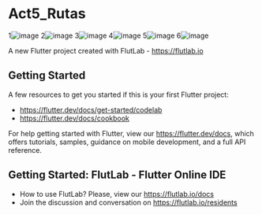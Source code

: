 # Act5_Rutas
1![image](https://github.com/user-attachments/assets/d62e08de-aacd-4590-b5ce-03090892b2ec)
2![image](https://github.com/user-attachments/assets/1e0914bc-f233-4373-9d5e-651c5af1cf08)
3![image](https://github.com/user-attachments/assets/278552dd-54d9-48a7-a070-55c14febc7d0)
4![image](https://github.com/user-attachments/assets/5080808c-e01f-4aee-824d-7dcb6b4f2518)
5![image](https://github.com/user-attachments/assets/bfedcde7-905f-4935-8845-b71e785a856e)
6![image](https://github.com/user-attachments/assets/4fb98270-a9f5-4704-83a0-1c3cba12d00a)


A new Flutter project created with FlutLab - https://flutlab.io

## Getting Started

A few resources to get you started if this is your first Flutter project:

- https://flutter.dev/docs/get-started/codelab
- https://flutter.dev/docs/cookbook

For help getting started with Flutter, view our
https://flutter.dev/docs, which offers tutorials,
samples, guidance on mobile development, and a full API reference.

## Getting Started: FlutLab - Flutter Online IDE

- How to use FlutLab? Please, view our https://flutlab.io/docs
- Join the discussion and conversation on https://flutlab.io/residents
